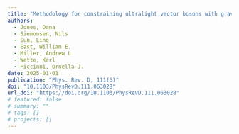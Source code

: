 ```yaml
---
title: "Methodology for constraining ultralight vector bosons with gravitational wave searches targeting merger remnant black holes"
authors:
  - Jones, Dana
  - Siemonsen, Nils
  - Sun, Ling
  - East, William E.
  - Miller, Andrew L.
  - Wette, Karl
  - Piccinni, Ornella J.
date: 2025-01-01
publication: "Phys. Rev. D, 111(6)"
doi: "10.1103/PhysRevD.111.063028"
url_doi: "https://doi.org/10.1103/PhysRevD.111.063028"
# featured: false
# summary: ""
# tags: []
# projects: []
---
```

